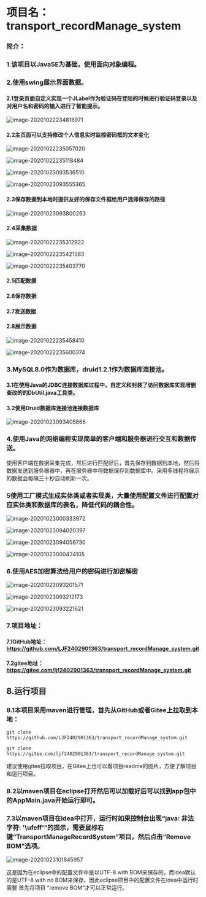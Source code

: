 # 项目名：transport_recordManage_system
### 简介：

### 1.该项目以JavaSE为基础，使用面向对象编程。

### 2.使用swing展示界面数据。

#### 2.1登录页面自定义实现一个JLabel作为验证码在登陆的时候进行验证码登录以及对用户名和密码的输入进行了智能提示。

![image-20201022234816971](E:\JavaWorkSpace\workspace03\transport_recordManage_system\readMeImages\image-1.png)

#### 2.2主页面可以支持修改个人信息实时监控密码框的文本变化

![image-20201022235057020](E:\JavaWorkSpace\workspace03\transport_recordManage_system\readMeImages\image-2.png)

![image-20201022235118484](E:\JavaWorkSpace\workspace03\transport_recordManage_system\readMeImages\image-3.png)

![image-20201023093536510](E:\JavaWorkSpace\workspace03\transport_recordManage_system\readMeImages\image-4.png)

![image-20201023093555365](E:\JavaWorkSpace\workspace03\transport_recordManage_system\readMeImages\image-5.png)

#### 2.3保存数据到本地时提供友好的保存文件框给用户选择保存的路径

![image-20201023093800263](E:\JavaWorkSpace\workspace03\transport_recordManage_system\readMeImages\image-6.png)

#### 2.4采集数据

![image-20201022235312922](E:\JavaWorkSpace\workspace03\transport_recordManage_system\readMeImages\image-7.png)

![image-20201022235421583](E:\JavaWorkSpace\workspace03\transport_recordManage_system\readMeImages\image-8.png)

![image-20201022235403770](E:\JavaWorkSpace\workspace03\transport_recordManage_system\readMeImages\image-9.png)

#### 2.5匹配数据

#### 2.6保存数据

#### 2.7发送数据

#### 2.8展示数据

![image-20201022235458410](E:\JavaWorkSpace\workspace03\transport_recordManage_system\readMeImages\image-10.png)

![image-20201022235600374](E:\JavaWorkSpace\workspace03\transport_recordManage_system\readMeImages\image-11.png)

### 3.MySQL8.0作为数据库，druid1.2.1作为数据库连接池。

#### 3.1在使用Java的JDBC连接数据库过程中，自定义和封装了访问数据库实现增删查改的的DbUtil.java工具类。

#### 3.2使用Druid数据库连接池连接数据库

![image-20201023093405866](E:\JavaWorkSpace\workspace03\transport_recordManage_system\readMeImages\image-12.png)

### 4.使用Java的网络编程实现简单的客户端和服务器进行交互和数据传送。

使用客户端在数据采集完成，然后进行匹配好后，首先保存到数据到本地，然后将数据发送到服务器器中，再在服务器中将数据保存到数据库中。采用多线程将展示的数据会每隔三十秒自动刷新一次。

### 5使用工厂模式生成实体类或者实现类，大量使用配置文件进行配置对应实体类和数据库的表名，降低代码的耦合性。

![image-20201023000333972](E:\JavaWorkSpace\workspace03\transport_recordManage_system\readMeImages\image-13.png)

![image-20201023094020397](E:\JavaWorkSpace\workspace03\transport_recordManage_system\readMeImages\image-15.png)

![image-20201023094056730](E:\JavaWorkSpace\workspace03\transport_recordManage_system\readMeImages\image-14.png)      



![image-20201023000424105](E:\JavaWorkSpace\workspace03\transport_recordManage_system\readMeImages\image-16.png)

### 6.使用AES加密算法给用户的密码进行加密解密

![image-20201023093201571](E:\JavaWorkSpace\workspace03\transport_recordManage_system\readMeImages\image-17.png)

![image-20201023093212173](E:\JavaWorkSpace\workspace03\transport_recordManage_system\readMeImages\image-18.png)

![image-20201023093221621](E:\JavaWorkSpace\workspace03\transport_recordManage_system\readMeImages\image-19.png)

### 7.项目地址：

#### 7.1GitHub地址：https://github.com/LJF2402901363/transport_recordManage_system.git

#### 7.2gitee地址：https://gitee.com/ljf2402901363/transport_recordManage_system.git

## 8.运行项目

### 8.1本项目采用maven进行管理，首先从GitHub或者Gitee上拉取到本地：

```
git clone https://github.com/LJF2402901363/transport_recordManage_system.git
```

```
git clone https://gitee.com/ljf2402901363/transport_recordManage_system.git
```

建议使用gitee拉取项目，在Gitee上也可以看项目readme的图片，方便了解项目和运行项目。

### 8.2以maven项目在eclipse打开然后可以加载好后可以找到app包中的AppMain.java开始运行即可。

### 7.3以maven项目在idea中打开，运行时如果控制台出现“java: 非法字符: '\ufeff'”的提示，需要鼠标右键“TransportManageRecordSystem”项目，然后点击“Remove BOM”选项。

![image-20201023101845957](E:\JavaWorkSpace\workspace03\transport_recordManage_system\readMeImages\image-20.png)

这是因为在eclipse中的配置文件中是以UTF-8 with BOM来保存的，而idea默认的是UTF-8 with no BOM来保存。因此eclipse项目中的配置文件在idea中运行时需要 首先将项目 “remove BOM”才可以正常运行。